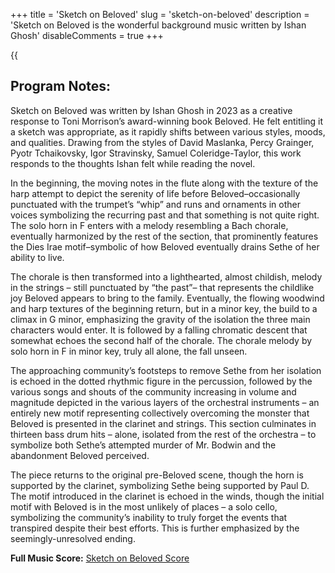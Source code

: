 +++
title = 'Sketch on Beloved'
slug = 'sketch-on-beloved'
description = 'Sketch on Beloved is the wonderful background music written by Ishan Ghosh'
disableComments = true
+++

{{<audio src="music/Sketch_on_Beloved_Audio.mp3" caption="">}}
Sketch on Beloved by Ishan Ghosh

## Program Notes:
Sketch on Beloved was written by Ishan Ghosh in 2023 as a creative response to Toni Morrison’s award-winning book Beloved. He felt entitling it a sketch was appropriate, as it rapidly shifts between various styles, moods, and qualities. Drawing from the styles of David Maslanka, Percy Grainger, Pyotr Tchaikovsky, Igor Stravinsky, Samuel Coleridge-Taylor, this work responds to the thoughts Ishan felt while reading the novel.

In the beginning, the moving notes in the flute along with the texture of the harp attempt to depict the serenity of life before Beloved–occasionally punctuated with the trumpet’s “whip” and runs and ornaments in other voices symbolizing the recurring past and that something is not quite right. The solo horn in F enters with a melody resembling a Bach chorale, eventually harmonized by the rest of the section, that prominently features the Dies Irae motif–symbolic of how Beloved eventually drains Sethe of her ability to live.

The chorale is then transformed into a lighthearted, almost childish, melody in the strings – still punctuated by “the past”– that represents the childlike joy Beloved appears to bring to the family. Eventually, the flowing woodwind and harp textures of the beginning return, but in a minor key, the build to a climax in G minor, emphasizing the gravity of the isolation the three main characters would enter. It is followed by a falling chromatic descent that somewhat echoes the second half of the chorale. The chorale melody by solo horn in F in minor key, truly all alone, the fall unseen.

The approaching community’s footsteps to remove Sethe from her isolation is echoed in the dotted rhythmic figure in the percussion, followed by the various songs and shouts of the community increasing in volume and magnitude depicted in the various layers of the orchestral instruments – an entirely new motif representing collectively overcoming the monster that Beloved is presented in the clarinet and strings. This section culminates in thirteen bass drum hits – alone, isolated from the rest of the orchestra – to symbolize both Sethe’s attempted murder of Mr. Bodwin and the abandonment Beloved perceived.

The piece returns to the original pre-Beloved scene, though the horn is supported by the clarinet, symbolizing Sethe being supported by Paul D. The motif introduced in the clarinet is echoed in the winds, though the initial motif with Beloved is in the most unlikely of places – a solo cello, symbolizing the community’s inability to truly forget the events that transpired despite their best efforts. This is further emphasized by the seemingly-unresolved ending.


**Full Music Score:** [Sketch on Beloved Score](../pdfs/Sketch_on_Beloved_Score.pdf)

